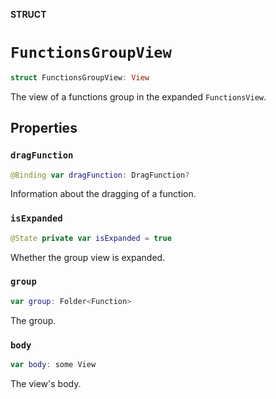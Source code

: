 **STRUCT**

# `FunctionsGroupView`

```swift
struct FunctionsGroupView: View
```

The view of a functions group in the expanded ``FunctionsView``.

## Properties
### `dragFunction`

```swift
@Binding var dragFunction: DragFunction?
```

Information about the dragging of a function.

### `isExpanded`

```swift
@State private var isExpanded = true
```

Whether the group view is expanded.

### `group`

```swift
var group: Folder<Function>
```

The group.

### `body`

```swift
var body: some View
```

The view's body.
